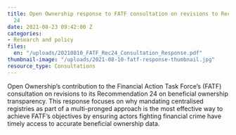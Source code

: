```yaml
---
title: Open Ownership response to FATF consultation on revisions to Recommendation
  24
date: 2021-08-23 09:42:00 Z
categories:
- Research and policy
files:
  en: "/uploads/20210810_FATF_Rec24_Consultation_Response.pdf"
thumbnail-image: "/uploads/2021-08-10-fatf-response-thumbnail.jpg"
resource_type: Consultations
---
```


Open Ownership’s contribution to the Financial Action Task Force’s (FATF) consultation on revisions to its Recommendation 24 on beneficial ownership transparency. This response focuses on why mandating centralised registries as part of a multi-pronged approach is the most effective way to achieve FATF’s objectives by ensuring actors fighting financial crime have timely access to accurate beneficial ownership data.